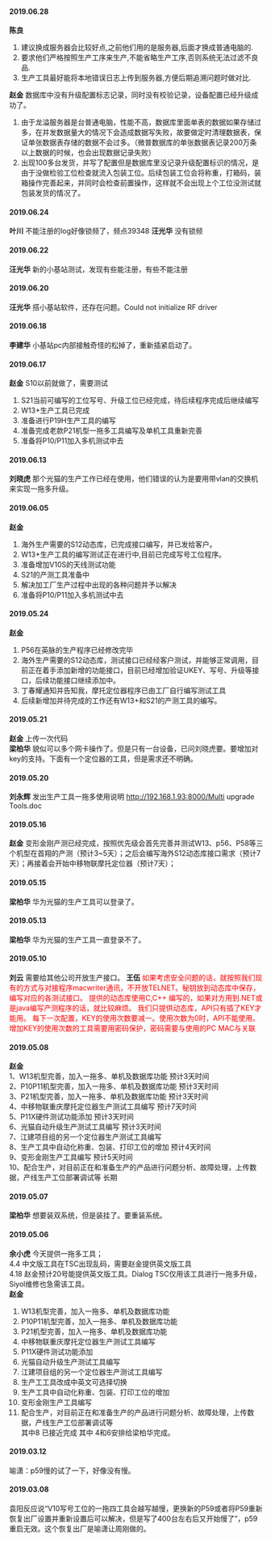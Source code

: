 
#### 2019.06.28
**陈良**  
1. 建议换成服务器会比较好点,之前他们用的是服务器,后面才换成普通电脑的.
2. 要求他们严格按照生产工序来生产,不能省略生产工序,否则系统无法过滤不良品.
3. 生产工具最好能将本地错误日志上传到服务器,方便后期追溯问题时做对比.

**赵金**  数据库中没有升级配置标志记录，同时没有校验记录，设备配置已经升级成功了。

1. 由于龙溢服务器是台普通电脑，性能不高，数据库里面单表的数据如果存储过多，在并发数据量大的情况下会造成数据写失败，故要做定时清理数据表，保证单张数据表存储的数据不会过多。（微普数据库的单张数据表记录200万条以上数据的时候，也会出现数据记录失败）
2. 出现100多台发货，并写了配置但是数据库里没记录升级配置标识的情况，是由于没做检验工位检查就流入包装工位。后续包装工位会将称重，打箱码，装箱操作完善起来，并同时会检查前置操作，这样就不会出现上个工位没测试就包装发货的情况了。

#### 2019.06.24
**叶川**  不能注册的log好像锁频了，频点39348
**汪光华**  没有锁频
#### 2019.06.22
**汪光华**   新的小基站测试，发现有些能注册，有些不能注册
#### 2019.06.20
**汪光华**  搭小基站软件，还存在问题。Could not initialize RF driver
#### 2019.06.18
**李建华**  小基站pc内部接触奇怪的松掉了，重新插紧启动了。
#### 2019.06.17
**赵金**  S10以前就做了，需要测试

1. S21当前可编写的工位写号、升级工位已经完成，待后续程序完成后继续编写
2. W13+生产工具已完成
3. 准备进行P19H生产工具的编写
4. 准备完成老款P21机型一拖多工具编写及单机工具重新完善
5. 准备将P10/P11加入多机测试中去

#### 2019.06.13
**刘晓虎**  那个光猫的生产工作已经在使用，他们错误的认为是要用带vlan的交换机来实现一拖多升级。
#### 2019.06.05
**赵金** 

1. 海外生产需要的S12动态库，已完成接口编写，并已发给客户。
2. W13+生产工具的编写测试正在进行中,目前已完成写号工位程序。
3. 准备增加V10S的天线测试功能
4. S21的产测工具准备中
5. 解决加工厂生产过程中出现的各种问题并予以解决
6. 准备将P10/P11加入多机测试中去

#### 2019.05.24
**赵金** 
1. P56在英脉的生产程序已经修改完毕  
2. 海外生产需要的S12动态库，测试接口已经经客户测试，并能够正常调用，目前正在着手添加新增的功能接口，目前已经增加验证UKEY、写号、升级等接口，后续功能接口继续添加中。  
3. 丁春耀通知并告知我，摩托定位器程序已由工厂自行编写测试工具  
5. 后续新增加并待完成的工作还有W13+和S21的产测工具的编写。  
#### 2019.05.21
**赵金** 上传一次代码  
**梁柏华** 貌似可以多个网卡操作了。但是只有一台设备，已问刘晓虎要。要增加对key的支持。下面有一个定位器的工具，但是需求还不明确。
#### 2019.05.20
**刘永辉** 发出生产工具一拖多使用说明 http://192.168.1.93:8000/Multi upgrade Tools.doc
#### 2019.05.16
**赵金** 变形金刚产测已经完成，按照优先级会首先完善并测试W13、p56、P58等三个机型在首翔的产测（预计3~5天）；之后会编写海外S12动态库接口需求（预计7天）；再接着会开始中移物联摩托定位器（预计7天）；
#### 2019.05.15
**梁柏华** 华为光猫的生产工具可以登录了。
#### 2019.05.13
**梁柏华** 华为光猫的生产工具一直登录不了。
#### 2019.05.10
**刘云** 需要给其他公司开放生产接口。
**王伍** <font color=red>如果考虑安全问题的话，就按照我们现有的方式与对接程序macwriter通讯，不开放TELNET。秘钥放到动态库中保存，编写对应的各测试接口。
提供的动态库使用C,C++ 编写的，如果对方用到.NET或是java编写产测程序的话，就比较麻烦。
我们只提供动态库，API只有插了KEY才能用。
每下一次配置，KEY的使用次数要减一。使用次数为0时，API不能使用。
增加KEY的使用次数的工具需要用密码保护，密码需要与使用的PC MAC与关联</font>
#### 2019.05.08
**赵金**  
1、W13机型完善，加入一拖多、单机及数据库功能                                                                                          预计3天时间  
2、P10P11机型完善，加入一拖多、单机及数据库功能                                                                                     预计3天时间  
3、P21机型完善，加入一拖多、单机及数据库功能                                                                                           预计3天时间  
4、中移物联重庆摩托定位器生产测试工具编写                                                                                                 预计7天时间  
5、P11X硬件测试功能添加                                                                                                                              预计3天时间  
6、光猫自动升级生产测试工具编写                                                                                                                  预计3天时间  
7、江建项目组的另一个定位器生产测试工具编写  
8、生产工具中自动化称重、包装、打印工位的增加                                                                                           预计4天时间  
9、变形金刚生产工具编写                                                                                                                                预计5天时间  
10、配合生产，对目前正在和准备生产的产品进行问题分析、故障处理，上传数据，产线生产工位部署调试等         长期
#### 2019.05.07
**梁柏华** 想要装双系统，但是装挂了。要重装系统。
#### 2019.05.06
**余小虎**  今天提供一拖多工具；  
4.4 中文版工具在TSC出现乱码，需要赵金提供英文版工具  
4.18 赵金预计20号能提供英文版工具。Dialog TSC仅用该工具进行一拖多升级，Siyol维修也急需该工具。  
**赵金**  
1. W13机型完善，加入一拖多、单机及数据库功能  
2. P10P11机型完善，加入一拖多、单机及数据库功能  
3. P21机型完善，加入一拖多、单机及数据库功能  
4. 中移物联重庆摩托定位器生产测试工具编写  
5. P11X硬件测试功能添加  
6. 光猫自动升级生产测试工具编写  
7. 江建项目组的另一个定位器生产测试工具编写  
8. 生产工工具改成中英文可选择切换  
9. 生产工具中自动化称重、包装、打印工位的增加  
10. 变形金刚生产工具编写  
11. 配合生产，对目前正在和准备生产的产品进行问题分析、故障处理，上传数据，产线生产工位部署调试等  
其中8 已接近完成
其中 4和6安排给梁柏华完成。
#### 2019.03.12
喻潇：p59慢的试了一下，好像没有慢。
#### 2019.03.08
袁阳反应说“V10写号工位的一拖四工具会越写越慢，更换新的P59或者将P59重新恢复出厂设置并重新设置后可以解决，但是写了400台左右后又开始慢了”，p59重启无效。这个恢复出厂是喻潇让周刚做的。

